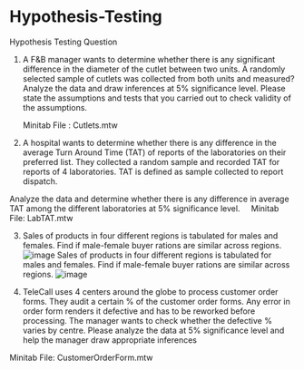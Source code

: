 # Hypothesis-Testing
Hypothesis Testing Question

1. A F&B manager wants to determine whether there is any significant difference in the diameter of the cutlet between two units. A randomly selected sample of cutlets was collected from both units and measured? Analyze the data and draw inferences at 5% significance level. Please state the assumptions and tests that you carried out to check validity of the assumptions.


     Minitab File : Cutlets.mtw

2.    A hospital wants to determine whether there is any difference in the average Turn Around Time (TAT) of reports of the laboratories on their preferred list. They collected a random sample and recorded TAT for reports of 4 laboratories. TAT is defined as sample collected to report dispatch.
   
  Analyze the data and determine whether there is any difference in average TAT among the different laboratories at 5% significance level.
 
 
    Minitab File: LabTAT.mtw


3. Sales of products in four different regions is tabulated for males and females. Find if male-female buyer rations are similar across regions.
![image](https://user-images.githubusercontent.com/95700999/219700341-481158f7-2ba3-4988-b6e3-5e5f18eeb7c7.png)
Sales of products in four different regions is tabulated for males and females. Find if male-female buyer rations are similar across regions.
![image](https://user-images.githubusercontent.com/95700999/219700371-650f0198-7a05-45e0-baeb-edf396c5a564.png)

4. TeleCall uses 4 centers around the globe to process customer order forms. They audit a certain %  of the customer order forms. Any error in order form renders it defective and has to be reworked before processing.  The manager wants to check whether the defective %  varies by centre. Please analyze the data at 5% significance level and help the manager draw appropriate inferences

Minitab File: CustomerOrderForm.mtw
